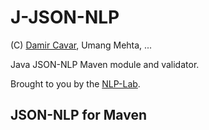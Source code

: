 # J-JSON-NLP

(C) [Damir Cavar], Umang Mehta, ...

Java JSON-NLP Maven module and validator.

Brought to you by the [NLP-Lab](https://nlp-lab.org/).


## JSON-NLP for Maven





[Damir Cavar]: http://damir.cavar.me/ "Damir Cavar"
